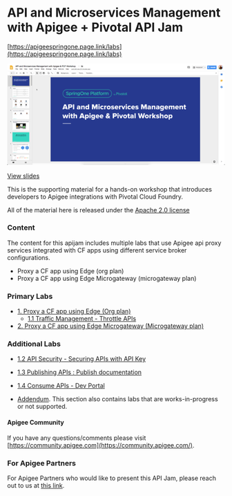# API and Microservices Management with Apigee + Pivotal API Jam
[https://apigeespringone.page.link/labs](https://apigeespringone.page.link/labs)


[![Download these slides](./images/api_microservices_management_pivotal_apigee.png)](https://docs.google.com/presentation/d/15OwvUaZ0TGzleRgqBemGQ85Kcwq5iOp0E-ugTKMOwJg/edit?usp=sharing)

[View slides](https://docs.google.com/presentation/d/15OwvUaZ0TGzleRgqBemGQ85Kcwq5iOp0E-ugTKMOwJg/edit?usp=sharing)


This is the supporting material for a hands-on workshop that introduces developers to Apigee integrations with Pivotal Cloud Foundry.


All of the material here is released under the [Apache 2.0 license](./LICENSE.md)

### Content
The content for this apijam includes multiple labs that use Apigee api proxy services integrated with CF apps using different service broker configurations.
* Proxy a CF app using Edge (org plan)
* Proxy a CF app using Edge Microgateway (microgateway plan)

### Primary Labs
- [1. Proxy a CF app using Edge (Org plan)](Lab%201%20-%20Proxy%20a%20CF%20app%20using%20Edge%20(Org%20plan))
    - [1.1 Traffic Management - Throttle APIs](Lab%201%20-%20Proxy%20a%20CF%20app%20using%20Edge%20(Org%20plan)/Lab%201.1%20Traffic%20Management%20-%20Throttle%20APIs)
- [2. Proxy a CF app using Edge Microgateway (Microgateway plan)](Lab%202%20-%20Proxy%20a%20CF%20app%20using%20Edge%20Microgateway%20(Microgateway%20plan))

### Additional Labs
- [1.2 API Security - Securing APIs with API Key](./addendum/Lab%201.2%20API%20Security%20-%20Securing%20APIs%20with%20API%20Keys)
- [1.3 Publishing APIs : Publish documentation](./addendum/Lab%201.3%20API%20Publishing%20-%20Documentation)
- [1.4 Consume APIs - Dev Portal](./addendum/Lab%201.4%20Consume%20APIs)

- [Addendum](./addendum). This section also contains labs that are works-in-progress or not supported.

#### Apigee Community 
If you have any questions/comments please visit [https://community.apigee.com](https://community.apigee.com/).

### For Apigee Partners
For Apigee Partners who would like to present this API Jam, please reach out to us at [this link](https://apigeespringone.page.link/partner-request-form).
